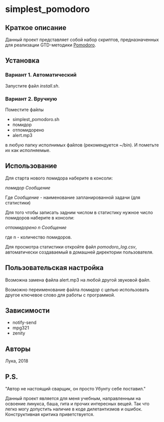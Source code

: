 # simplest_pomodoro

## Краткое описание

Данный проект представляет собой набор скриптов, предназначенных для реализации GTD-методики [Pomodoro](https://ru.wikipedia.org/wiki/Метод_помидора).

## Установка

### Вариант 1. Автоматический

Запустите файл *install.sh*.

### Вариант 2. Вручную

Поместите файлы 

- simplest_pomodoro.sh
- помидор
- отпомидорено
- alert.mp3

в любую папку исполнимых файлов (рекомендуется ~/bin). И пометьте их как исполняемые.

## Использование

Для старта нового помидора наберите в консоли:

*помидор Сообщение*

Где *Сообщение* - наименование запланированной задачи (для статистики)

Для того чтобы записать задним числом в статистику нужное число помидоров наберите в консоли:

*отпомидорено n Сообщение*

где n - количество помидоров.

Для просмотра статистики откройте файл 
*pomodoro_log.csv*, автоматически создаваемый в домашней директории пользователя.

## Пользовательская настройка

Возможна замена файла alert.mp3 на любой другой звуковой файл.

Возможно переименование файла *помидор* с целью использовать другое ключевое слово для работы с программой.

## Зависимости

- notify-send
- mpg321
- zenity

## Авторы

Лука, 2018

## P.S.

"Автор не настоящий сварщик, он просто Убунту себе поставил."

Данный проект является для меня учебным, направленным на освоение линукса, баша, гита и прочих интересных вещей. Так что легко могу допустить наличие в коде дилетантизмов и ошибок. Конструктивная критика приветствуется.